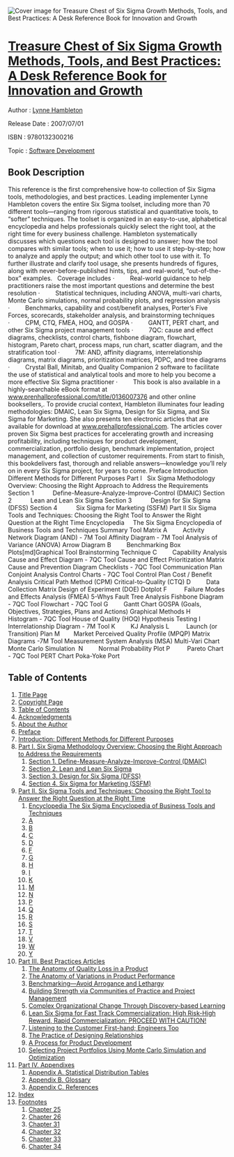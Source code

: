 ![Cover image for Treasure Chest of Six Sigma Growth Methods, Tools, and Best Practices: A Desk Reference Book for Innovation and Growth](https://imgdetail.ebookreading.net/cover/cover/software_development/EB9780132300216.jpg)

[Treasure Chest of Six Sigma Growth Methods, Tools, and Best Practices: A Desk Reference Book for Innovation and Growth](https://ebookreading.net/view/book/Treasure+Chest+of+Six+Sigma+Growth+Methods%2C+Tools%2C+and+Best+Practices%3A+A+Desk+Reference+Book+for+Innovation+and+Growth-EB9780132300216_1.html "Treasure Chest of Six Sigma Growth Methods, Tools, and Best Practices: A Desk Reference Book for Innovation and Growth")
====================================================================================================================

Author : [Lynne Hambleton](https://ebookreading.net/search/author/Lynne+Hambleton)

Release Date : 2007/07/01

ISBN : 9780132300216

Topic : [Software Development](https://ebookreading.net/search/category/software-development)

Book Description
-----------------

This reference is the first comprehensive how-to collection of Six Sigma tools, methodologies, and best practices. Leading implementer Lynne Hambleton covers the entire Six Sigma toolset, including more than 70 different tools—ranging from rigorous statistical and quantitative tools, to “softer” techniques. The toolset is organized in an easy-to-use, alphabetical encyclopedia and helps professionals quickly select the right tool, at the right time for every business challenge.
Hambleton systematically discusses which questions each tool is designed to answer; how the tool compares with similar tools; when to use it; how to use it step-by-step; how to analyze and apply the output; and which other tool to use with it. To further illustrate and clarify tool usage, she presents hundreds of figures, along with never-before-published hints, tips, and real-world, “out-of-the-box” examples.  
Coverage includes
 ·         Real-world guidance to help practitioners raise the most important questions and determine the best resolution
 ·         Statistical techniques, including ANOVA, multi-vari charts, Monte Carlo simulations, normal probability plots, and regression analysis
 ·         Benchmarks, capability and cost/benefit analyses, Porter’s Five Forces, scorecards, stakeholder analysis, and brainstorming techniques
 ·         CPM, CTQ, FMEA, HOQ, and GOSPA
 ·         GANTT, PERT chart, and other Six Sigma project management tools
 ·         7QC: cause and effect diagrams, checklists, control charts, fishbone diagram, flowchart, histogram, Pareto chart, process maps, run chart, scatter diagram, and the stratification tool
 ·         7M: AND, affinity diagrams, interrelationship diagrams, matrix diagrams, prioritization matrices, PDPC, and tree diagrams
 ·         Crystal Ball, Minitab, and Quality Companion 2 software to facilitate the use of statistical and analytical tools and more to help you become a more effective Six Sigma practitioner
 ·         This book is also available in a highly-searchable eBook format at www.prenhallprofessional.com/title/0136007376 and other online booksellers,.
To provide crucial context, Hambleton illuminates four leading methodologies: DMAIC, Lean Six Sigma, Design for Six Sigma, and Six Sigma for Marketing. She also presents ten electronic articles that are available for download at www.prehallprofessional.com. The articles cover proven Six Sigma best practices for accelerating growth and increasing profitability, including techniques for product development, commercialization, portfolio design, benchmark implementation, project management, and collection of customer requirements.
From start to finish, this bookdelivers fast, thorough and reliable answers—knowledge you’ll rely on in every Six Sigma project, for years to come.
Preface
 Introduction       Different Methods for Different Purposes
Part I   Six Sigma Methodology Overview: Choosing the Right Approach to Address the Requirements
Section 1           Define-Measure-Analyze-Improve-Control (DMAIC)
Section 2           Lean and Lean Six Sigma
Section 3           Design for Six Sigma (DFSS)
Section 4           Six Sigma for Marketing (SSFM)
Part II Six Sigma Tools and Techniques: Choosing the Right Tool to Answer the Right Question at the Right Time
Encyclopedia     The Six Sigma Encyclopedia of Business Tools and Techniques
Summary Tool Matrix
A         Activity Network Diagram (AND) - 7M Tool
Affinity Diagram - 7M Tool
Analysis of Variance (ANOVA)
Arrow Diagram
B         Benchmarking
Box Plots[md]Graphical Tool
Brainstorming Technique
C         Capability Analysis
Cause and Effect Diagram - 7QC Tool
Cause and Effect Prioritization Matrix
Cause and Prevention Diagram
Checklists - 7QC Tool
Communication Plan
Conjoint Analysis
Control Charts - 7QC Tool
Control Plan
Cost / Benefit Analysis
Critical Path Method (CPM)
Critical-to-Quality (CTQ)
D         Data Collection Matrix
Design of Experiment (DOE)
Dotplot
F          Failure Modes and Effects Analysis (FMEA)
5-Whys
Fault Tree Analysis
Fishbone Diagram - 7QC Tool
Flowchart - 7QC Tool
G         Gantt Chart
GOSPA (Goals, Objectives, Strategies, Plans and Actions)
Graphical Methods
H         Histogram - 7QC Tool
House of Quality (HOQ)
Hypothesis Testing
I           Interrelationship Diagram - 7M Tool
K         KJ Analysis
L          Launch (or Transition) Plan
M        Market Perceived Quality Profile (MPQP)
Matrix Diagrams -7M Tool
Measurement System Analysis (MSA)
Multi-Vari Chart
Monte Carlo Simulation 
N         Normal Probability Plot
P          Pareto Chart - 7QC Tool
PERT Chart
Poka-Yoke
Port
              
Table of Contents
-----------------

1. [Title Page](https://ebookreading.net/view/book/Treasure+Chest+of+Six+Sigma+Growth+Methods%2C+Tools%2C+and+Best+Practices%3A+A+Desk+Reference+Book+for+Innovation+and+Growth-EB9780132300216_2.html)
1. [Copyright Page](https://ebookreading.net/view/book/Treasure+Chest+of+Six+Sigma+Growth+Methods%2C+Tools%2C+and+Best+Practices%3A+A+Desk+Reference+Book+for+Innovation+and+Growth-EB9780132300216_3.html)
1. [Table of Contents](https://ebookreading.net/view/book/Treasure+Chest+of+Six+Sigma+Growth+Methods%2C+Tools%2C+and+Best+Practices%3A+A+Desk+Reference+Book+for+Innovation+and+Growth-EB9780132300216_5.html)
1. [Acknowledgments](https://ebookreading.net/view/book/Treasure+Chest+of+Six+Sigma+Growth+Methods%2C+Tools%2C+and+Best+Practices%3A+A+Desk+Reference+Book+for+Innovation+and+Growth-EB9780132300216_6.html)
1. [About the Author](https://ebookreading.net/view/book/Treasure+Chest+of+Six+Sigma+Growth+Methods%2C+Tools%2C+and+Best+Practices%3A+A+Desk+Reference+Book+for+Innovation+and+Growth-EB9780132300216_7.html)
1. [Preface](https://ebookreading.net/view/book/Treasure+Chest+of+Six+Sigma+Growth+Methods%2C+Tools%2C+and+Best+Practices%3A+A+Desk+Reference+Book+for+Innovation+and+Growth-EB9780132300216_8.html)
1. [Introduction: Different Methods for Different Purposes](https://ebookreading.net/view/book/Treasure+Chest+of+Six+Sigma+Growth+Methods%2C+Tools%2C+and+Best+Practices%3A+A+Desk+Reference+Book+for+Innovation+and+Growth-EB9780132300216_9.html)
1. [Part I. Six Sigma Methodology Overview: Choosing the Right Approach to Address the Requirements](https://ebookreading.net/view/book/Treasure+Chest+of+Six+Sigma+Growth+Methods%2C+Tools%2C+and+Best+Practices%3A+A+Desk+Reference+Book+for+Innovation+and+Growth-EB9780132300216_10.html)
    1. [Section 1. Define-Measure-Analyze-Improve-Control (DMAIC)](https://ebookreading.net/view/book/Treasure+Chest+of+Six+Sigma+Growth+Methods%2C+Tools%2C+and+Best+Practices%3A+A+Desk+Reference+Book+for+Innovation+and+Growth-EB9780132300216_11.html)
    1. [Section 2. Lean and Lean Six Sigma](https://ebookreading.net/view/book/Treasure+Chest+of+Six+Sigma+Growth+Methods%2C+Tools%2C+and+Best+Practices%3A+A+Desk+Reference+Book+for+Innovation+and+Growth-EB9780132300216_12.html)
    1. [Section 3. Design for Six Sigma (DFSS)](https://ebookreading.net/view/book/Treasure+Chest+of+Six+Sigma+Growth+Methods%2C+Tools%2C+and+Best+Practices%3A+A+Desk+Reference+Book+for+Innovation+and+Growth-EB9780132300216_13.html)
    1. [Section 4. Six Sigma for Marketing (SSFM)](https://ebookreading.net/view/book/Treasure+Chest+of+Six+Sigma+Growth+Methods%2C+Tools%2C+and+Best+Practices%3A+A+Desk+Reference+Book+for+Innovation+and+Growth-EB9780132300216_14.html)
1. [Part II. Six Sigma Tools and Techniques: Choosing the Right Tool to Answer the Right Question at the Right Time](https://ebookreading.net/view/book/Treasure+Chest+of+Six+Sigma+Growth+Methods%2C+Tools%2C+and+Best+Practices%3A+A+Desk+Reference+Book+for+Innovation+and+Growth-EB9780132300216_15.html)
    1. [Encyclopedia The Six Sigma Encyclopedia of Business Tools and Techniques](https://ebookreading.net/view/book/Treasure+Chest+of+Six+Sigma+Growth+Methods%2C+Tools%2C+and+Best+Practices%3A+A+Desk+Reference+Book+for+Innovation+and+Growth-EB9780132300216_16.html)
    1. [A](https://ebookreading.net/view/book/Treasure+Chest+of+Six+Sigma+Growth+Methods%2C+Tools%2C+and+Best+Practices%3A+A+Desk+Reference+Book+for+Innovation+and+Growth-EB9780132300216_17.html)
    1. [B](https://ebookreading.net/view/book/Treasure+Chest+of+Six+Sigma+Growth+Methods%2C+Tools%2C+and+Best+Practices%3A+A+Desk+Reference+Book+for+Innovation+and+Growth-EB9780132300216_18.html)
    1. [C](https://ebookreading.net/view/book/Treasure+Chest+of+Six+Sigma+Growth+Methods%2C+Tools%2C+and+Best+Practices%3A+A+Desk+Reference+Book+for+Innovation+and+Growth-EB9780132300216_19.html)
    1. [D](https://ebookreading.net/view/book/Treasure+Chest+of+Six+Sigma+Growth+Methods%2C+Tools%2C+and+Best+Practices%3A+A+Desk+Reference+Book+for+Innovation+and+Growth-EB9780132300216_20.html)
    1. [F](https://ebookreading.net/view/book/Treasure+Chest+of+Six+Sigma+Growth+Methods%2C+Tools%2C+and+Best+Practices%3A+A+Desk+Reference+Book+for+Innovation+and+Growth-EB9780132300216_21.html)
    1. [G](https://ebookreading.net/view/book/Treasure+Chest+of+Six+Sigma+Growth+Methods%2C+Tools%2C+and+Best+Practices%3A+A+Desk+Reference+Book+for+Innovation+and+Growth-EB9780132300216_22.html)
    1. [H](https://ebookreading.net/view/book/Treasure+Chest+of+Six+Sigma+Growth+Methods%2C+Tools%2C+and+Best+Practices%3A+A+Desk+Reference+Book+for+Innovation+and+Growth-EB9780132300216_23.html)
    1. [I](https://ebookreading.net/view/book/Treasure+Chest+of+Six+Sigma+Growth+Methods%2C+Tools%2C+and+Best+Practices%3A+A+Desk+Reference+Book+for+Innovation+and+Growth-EB9780132300216_24.html)
    1. [K](https://ebookreading.net/view/book/Treasure+Chest+of+Six+Sigma+Growth+Methods%2C+Tools%2C+and+Best+Practices%3A+A+Desk+Reference+Book+for+Innovation+and+Growth-EB9780132300216_25.html)
    1. [M](https://ebookreading.net/view/book/Treasure+Chest+of+Six+Sigma+Growth+Methods%2C+Tools%2C+and+Best+Practices%3A+A+Desk+Reference+Book+for+Innovation+and+Growth-EB9780132300216_26.html)
    1. [N](https://ebookreading.net/view/book/Treasure+Chest+of+Six+Sigma+Growth+Methods%2C+Tools%2C+and+Best+Practices%3A+A+Desk+Reference+Book+for+Innovation+and+Growth-EB9780132300216_27.html)
    1. [P](https://ebookreading.net/view/book/Treasure+Chest+of+Six+Sigma+Growth+Methods%2C+Tools%2C+and+Best+Practices%3A+A+Desk+Reference+Book+for+Innovation+and+Growth-EB9780132300216_28.html)
    1. [Q](https://ebookreading.net/view/book/Treasure+Chest+of+Six+Sigma+Growth+Methods%2C+Tools%2C+and+Best+Practices%3A+A+Desk+Reference+Book+for+Innovation+and+Growth-EB9780132300216_29.html)
    1. [R](https://ebookreading.net/view/book/Treasure+Chest+of+Six+Sigma+Growth+Methods%2C+Tools%2C+and+Best+Practices%3A+A+Desk+Reference+Book+for+Innovation+and+Growth-EB9780132300216_30.html)
    1. [S](https://ebookreading.net/view/book/Treasure+Chest+of+Six+Sigma+Growth+Methods%2C+Tools%2C+and+Best+Practices%3A+A+Desk+Reference+Book+for+Innovation+and+Growth-EB9780132300216_31.html)
    1. [T](https://ebookreading.net/view/book/Treasure+Chest+of+Six+Sigma+Growth+Methods%2C+Tools%2C+and+Best+Practices%3A+A+Desk+Reference+Book+for+Innovation+and+Growth-EB9780132300216_32.html)
    1. [V](https://ebookreading.net/view/book/Treasure+Chest+of+Six+Sigma+Growth+Methods%2C+Tools%2C+and+Best+Practices%3A+A+Desk+Reference+Book+for+Innovation+and+Growth-EB9780132300216_33.html)
    1. [W](https://ebookreading.net/view/book/Treasure+Chest+of+Six+Sigma+Growth+Methods%2C+Tools%2C+and+Best+Practices%3A+A+Desk+Reference+Book+for+Innovation+and+Growth-EB9780132300216_34.html)
    1. [Y](https://ebookreading.net/view/book/Treasure+Chest+of+Six+Sigma+Growth+Methods%2C+Tools%2C+and+Best+Practices%3A+A+Desk+Reference+Book+for+Innovation+and+Growth-EB9780132300216_35.html)
1. [Part III. Best Practices Articles](https://ebookreading.net/view/book/Treasure+Chest+of+Six+Sigma+Growth+Methods%2C+Tools%2C+and+Best+Practices%3A+A+Desk+Reference+Book+for+Innovation+and+Growth-EB9780132300216_36.html)
    1. [The Anatomy of Quality Loss in a Product](https://ebookreading.net/view/book/Treasure+Chest+of+Six+Sigma+Growth+Methods%2C+Tools%2C+and+Best+Practices%3A+A+Desk+Reference+Book+for+Innovation+and+Growth-EB9780132300216_37.html)
    1. [The Anatomy of Variations in Product Performance](https://ebookreading.net/view/book/Treasure+Chest+of+Six+Sigma+Growth+Methods%2C+Tools%2C+and+Best+Practices%3A+A+Desk+Reference+Book+for+Innovation+and+Growth-EB9780132300216_38.html)
    1. [Benchmarking—Avoid Arrogance and Lethargy](https://ebookreading.net/view/book/Treasure+Chest+of+Six+Sigma+Growth+Methods%2C+Tools%2C+and+Best+Practices%3A+A+Desk+Reference+Book+for+Innovation+and+Growth-EB9780132300216_39.html)
    1. [Building Strength via Communities of Practice and Project Management](https://ebookreading.net/view/book/Treasure+Chest+of+Six+Sigma+Growth+Methods%2C+Tools%2C+and+Best+Practices%3A+A+Desk+Reference+Book+for+Innovation+and+Growth-EB9780132300216_40.html)
    1. [Complex Organizational Change Through Discovery-based Learning](https://ebookreading.net/view/book/Treasure+Chest+of+Six+Sigma+Growth+Methods%2C+Tools%2C+and+Best+Practices%3A+A+Desk+Reference+Book+for+Innovation+and+Growth-EB9780132300216_41.html)
    1. [Lean Six Sigma for Fast Track Commercialization: High Risk-High Reward, Rapid Commercialization: PROCEED WITH CAUTION!](https://ebookreading.net/view/book/Treasure+Chest+of+Six+Sigma+Growth+Methods%2C+Tools%2C+and+Best+Practices%3A+A+Desk+Reference+Book+for+Innovation+and+Growth-EB9780132300216_42.html)
    1. [Listening to the Customer First-hand; Engineers Too](https://ebookreading.net/view/book/Treasure+Chest+of+Six+Sigma+Growth+Methods%2C+Tools%2C+and+Best+Practices%3A+A+Desk+Reference+Book+for+Innovation+and+Growth-EB9780132300216_43.html)
    1. [The Practice of Designing Relationships](https://ebookreading.net/view/book/Treasure+Chest+of+Six+Sigma+Growth+Methods%2C+Tools%2C+and+Best+Practices%3A+A+Desk+Reference+Book+for+Innovation+and+Growth-EB9780132300216_44.html)
    1. [A Process for Product Development](https://ebookreading.net/view/book/Treasure+Chest+of+Six+Sigma+Growth+Methods%2C+Tools%2C+and+Best+Practices%3A+A+Desk+Reference+Book+for+Innovation+and+Growth-EB9780132300216_45.html)
    1. [Selecting Project Portfolios Using Monte Carlo Simulation and Optimization](https://ebookreading.net/view/book/Treasure+Chest+of+Six+Sigma+Growth+Methods%2C+Tools%2C+and+Best+Practices%3A+A+Desk+Reference+Book+for+Innovation+and+Growth-EB9780132300216_46.html)
1. [Part IV. Appendixes](https://ebookreading.net/view/book/Treasure+Chest+of+Six+Sigma+Growth+Methods%2C+Tools%2C+and+Best+Practices%3A+A+Desk+Reference+Book+for+Innovation+and+Growth-EB9780132300216_47.html)
    1. [Appendix A. Statistical Distribution Tables](https://ebookreading.net/view/book/Treasure+Chest+of+Six+Sigma+Growth+Methods%2C+Tools%2C+and+Best+Practices%3A+A+Desk+Reference+Book+for+Innovation+and+Growth-EB9780132300216_48.html)
    1. [Appendix B. Glossary](https://ebookreading.net/view/book/Treasure+Chest+of+Six+Sigma+Growth+Methods%2C+Tools%2C+and+Best+Practices%3A+A+Desk+Reference+Book+for+Innovation+and+Growth-EB9780132300216_49.html)
    1. [Appendix C. References](https://ebookreading.net/view/book/Treasure+Chest+of+Six+Sigma+Growth+Methods%2C+Tools%2C+and+Best+Practices%3A+A+Desk+Reference+Book+for+Innovation+and+Growth-EB9780132300216_50.html)
1. [Index](https://ebookreading.net/view/book/Treasure+Chest+of+Six+Sigma+Growth+Methods%2C+Tools%2C+and+Best+Practices%3A+A+Desk+Reference+Book+for+Innovation+and+Growth-EB9780132300216_51.html)
1. [Footnotes](https://ebookreading.net/view/book/Treasure+Chest+of+Six+Sigma+Growth+Methods%2C+Tools%2C+and+Best+Practices%3A+A+Desk+Reference+Book+for+Innovation+and+Growth-EB9780132300216_52.html)
    1. [Chapter 25](https://ebookreading.net/view/book/Treasure+Chest+of+Six+Sigma+Growth+Methods%2C+Tools%2C+and+Best+Practices%3A+A+Desk+Reference+Book+for+Innovation+and+Growth-EB9780132300216_52.html#footnote1)
    1. [Chapter 26](https://ebookreading.net/view/book/Treasure+Chest+of+Six+Sigma+Growth+Methods%2C+Tools%2C+and+Best+Practices%3A+A+Desk+Reference+Book+for+Innovation+and+Growth-EB9780132300216_52.html#footnote2)
    1. [Chapter 31](https://ebookreading.net/view/book/Treasure+Chest+of+Six+Sigma+Growth+Methods%2C+Tools%2C+and+Best+Practices%3A+A+Desk+Reference+Book+for+Innovation+and+Growth-EB9780132300216_52.html#footnote3)
    1. [Chapter 32](https://ebookreading.net/view/book/Treasure+Chest+of+Six+Sigma+Growth+Methods%2C+Tools%2C+and+Best+Practices%3A+A+Desk+Reference+Book+for+Innovation+and+Growth-EB9780132300216_52.html#footnote4)
    1. [Chapter 33](https://ebookreading.net/view/book/Treasure+Chest+of+Six+Sigma+Growth+Methods%2C+Tools%2C+and+Best+Practices%3A+A+Desk+Reference+Book+for+Innovation+and+Growth-EB9780132300216_52.html#footnote5)
    1. [Chapter 34](https://ebookreading.net/view/book/Treasure+Chest+of+Six+Sigma+Growth+Methods%2C+Tools%2C+and+Best+Practices%3A+A+Desk+Reference+Book+for+Innovation+and+Growth-EB9780132300216_52.html#footnote6)
